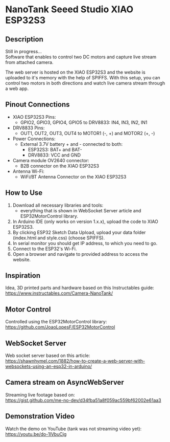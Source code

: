 # NanoTank Seeed Studio XIAO  ESP32S3

## Description

Still in progress...<br>
Software that enables to control two DC motors and capture live stream from attached camera.

The web server is hosted on the XIAO ESP32S3 and the website is uploaded to it's memory with the help of SPIFFS. With this setup, you can control two motors in both directions and watch live camera stream through a web app.

## Pinout Connections
- XIAO ESP32S3 Pins:
  - GPIO2, GPIO3, GPIO4, GPIO5 to DRV8833: IN4, IN3, IN2, IN1
- DRV8833 Pins:
  - OUT1, OUT2, OUT3, OUT4 to MOTOR1 (-, +) and MOTOR2 (+, -)
- Power Connections:
  - External 3.7V battery + and - connected to both:
    - ESP32S3: BAT+ and BAT-
    - DRV8833: VCC and GND
- Camera module OV2640 connector:
	 - B2B connector on the XIAO ESP32S3
- Antenna Wi-Fi:
	- WiFi/BT Antenna Connector on the XIAO ESP32S3  
## How to Use

1. Download all necessary libraries and tools:
	 - everything that is shown in WebSocket Server article and ESP32MotorControl library.
3. In Arduino IDE (only works on version 1.x.x), upload the code to XIAO ESP32S3.
4. By clicking ESP32 Sketch Data Upload, upload your data folder (index.html and style.css) (choose SPIFFS).
5. In serial monitor you should get IP address, to which you need to go.
6. Connect to the ESP32's Wi-Fi.
7. Open a browser and navigate to provided address to access the website.

## Inspiration
Idea, 3D printed parts and hardware based on this Instructables guide:\
https://www.instructables.com/Camera-NanoTank/

## Motor Control
Controlled using the ESP32MotorControl library:\
https://github.com/JoaoLopesF/ESP32MotorControl
## WebSocket Server
Web socket server based on this article:\
https://shawnhymel.com/1882/how-to-create-a-web-server-with-websockets-using-an-esp32-in-arduino/ 
## Camera stream on  AsyncWebServer
Streaming live footage based on:\
https://gist.github.com/me-no-dev/d34fba51a8f059ac559bf62002e61aa3 

## Demonstration Video
Watch the demo on YouTube (tank was not streaming video yet):\
https://youtu.be/do-1lVbuCjg

